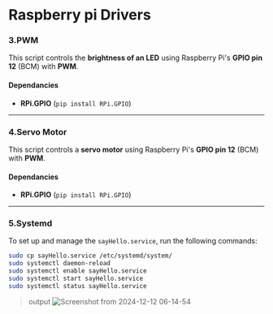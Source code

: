 # Raspberry pi Drivers

### 3.PWM
This script controls the **brightness of an LED** using Raspberry Pi's **GPIO pin 12** (BCM) with **PWM**.
#### Dependancies
- **RPi.GPIO** (`pip install RPi.GPIO`)  

---

### 4.Servo Motor

This script controls a **servo motor** using Raspberry Pi's **GPIO pin 12** (BCM) with **PWM**.

#### Dependancies
- **RPi.GPIO** (`pip install RPi.GPIO`)  

---

### 5.Systemd
To set up and manage the `sayHello.service`, run the following commands:
```bash
sudo cp sayHello.service /etc/systemd/system/
sudo systemctl daemon-reload
sudo systemctl enable sayHello.service
sudo systemctl start sayHello.service
sudo systemctl status sayHello.service
```

> output
![Screenshot from 2024-12-12 06-14-54](https://github.com/user-attachments/assets/225df062-6443-411f-93d0-a59247b6779c)
